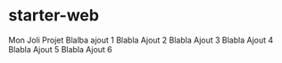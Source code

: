 # starter-web
Mon Joli Projet
Blalba ajout 1
Blabla Ajout 2
Blabla Ajout 3
Blabla Ajout 4
Blabla Ajout 5
Blabla Ajout 6
